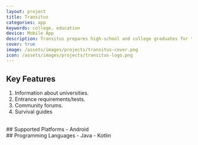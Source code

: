```yaml
---
layout: project
title: Transitus
categories: app
keywords: college, education
device: Mobile App
description: Transitus prepares high-school and college graduates for the next step in their journey.
cover: true
image: /assets/images/projects/transitus-cover.png
icon: /assets/images/projects/transitus-logo.png
---
```


## Key Features
1. Information about universities.
2. Entrance requirements/tests.
3. Community forums.
4. Survival guides

<br>
## Supported Platforms
- Android

<br>
## Programming Languages
- Java
- Kotlin
